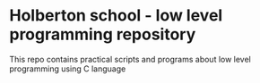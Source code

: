 # Holberton school - low level programming repository
This repo contains practical scripts and programs about low level programming using C language
